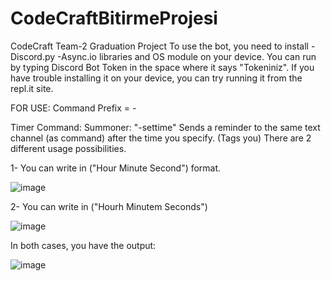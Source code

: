 # CodeCraftBitirmeProjesi
CodeCraft Team-2 Graduation Project
To use the bot, you need to install
-Discord.py
-Async.io
libraries and OS module on your device.
You can run by typing Discord Bot Token in the space where it says "Tokeniniz".
If you have trouble installing it on your device, you can try running it from the repl.it site.


FOR USE:
Command Prefix = -

Timer Command:
Summoner: "-settime"
Sends a reminder to the same text channel (as command) after the time you specify. (Tags you)
There are 2 different usage possibilities.

1- You can write in ("Hour Minute Second") format.

![image](https://user-images.githubusercontent.com/81529415/115106531-0855ed00-9f6e-11eb-90dd-8e68b2413f82.png)

2- You can write in ("Hourh Minutem Seconds")

![image](https://user-images.githubusercontent.com/81529415/115106632-9e8a1300-9f6e-11eb-987d-bf7e67f8afa1.png)

In both cases, you have the output:

![image](https://user-images.githubusercontent.com/81529415/115106653-ba8db480-9f6e-11eb-89bf-963d1f0ca152.png)

